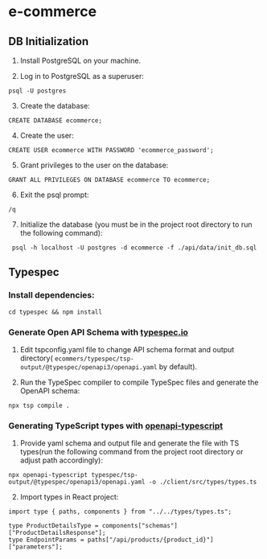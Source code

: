 # e-commerce

## DB Initialization

1. Install PostgreSQL on your machine.

2.  Log in to PostgreSQL as a superuser: 

``psql -U postgres``

3. Create the database:

``CREATE DATABASE ecommerce;``

4. Create the user: 

``CREATE USER ecommerce WITH PASSWORD 'ecommerce_password';``

5. Grant privileges to the user on the database:

``GRANT ALL PRIVILEGES ON DATABASE ecommerce TO ecommerce;``


6. Exit the psql prompt:

``/q``

7. Initialize the database (you must be in the project root directory to run the following command):

`` psql -h localhost -U postgres -d ecommerce -f ./api/data/init_db.sql``

## Typespec

### Install dependencies:

``cd typespec && npm install``

### Generate Open API Schema with [typespec.io](https://typespec.io/)

1. Edit tspconfig.yaml file to change API schema format and output directory( ``ecommers/typespec/tsp-output/@typespec/openapi3/openapi.yaml`` by default).

2. Run the TypeSpec compiler to compile TypeSpec files and generate the OpenAPI schema:

``npx tsp compile .``

### Generating TypeScript types with [openapi-typescript](https://www.npmjs.com/package/openapi-typescript)

1. Provide yaml schema and output file and generate the file with TS types(run the following command from the project root directory or adjust path accordingly):

``npx openapi-typescript typespec/tsp-output/@typespec/openapi3/openapi.yaml -o ./client/src/types/types.ts``

2. Import types in React project:

````
import type { paths, components } from "../../types/types.ts";

type ProductDetailsType = components["schemas"]["ProductDetailsResponse"];
type EndpointParams = paths["/api/products/{product_id}"]["parameters"];

````
